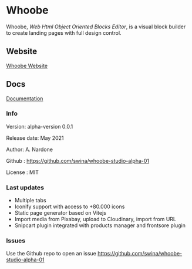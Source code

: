# Whoobe

Whoobe, *Web Html Object Oriented Blocks Editor*, is a visual block builder to create landing pages with full design control.


## Website

[Whoobe Website](https://whoobe.vercel.app)


## Docs
[Documentation](https://whoobe-docs.vercel.app)

### Info

Version: alpha-version 0.0.1

Release date: May 2021

Author: A. Nardone

Github : https://github.com/swina/whoobe-studio-alpha-01

License : MIT 


### Last updates

- Multiple tabs
- Iconify support with access to +80.000 icons
- Static page generator based on Vitejs
- Import media from Pixabay, upload to Cloudinary, import from URL
- Snipcart plugin integrated with products manager and frontsore plugin

### Issues 

Use the Github repo to open an issue https://github.com/swina/whoobe-studio-alpha-01

